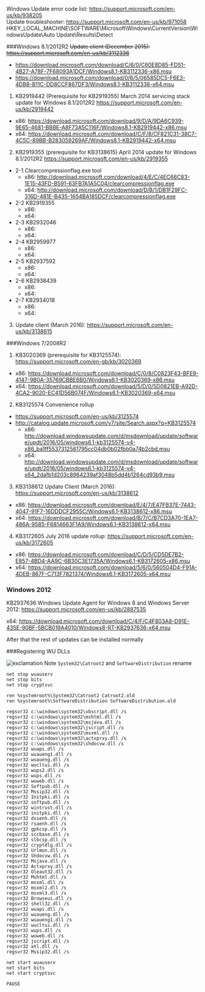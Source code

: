 Windows Update error code list: https://support.microsoft.com/en-us/kb/938205  
Update troubleshooter: https://support.microsoft.com/en-us/kb/971058  
HKEY_LOCAL_MACHINE\SOFTWARE\Microsoft\Windows\CurrentVersion\WindowsUpdate\Auto Update\Results\Detect

###Windows 8.1/2012R2
~~Update client (December 2015): https://support.microsoft.com/en-us/kb/3112336~~
* https://download.microsoft.com/download/C/6/0/C60E8D85-FD51-4B27-A78F-7F68093A1DCF/Windows8.1-KB3112336-x86.msu
* https://download.microsoft.com/download/0/6/5/06585DC5-F6E3-4DB8-B11C-DD8CCF867DF3/Windows8.1-KB3112336-x64.msu


1. KB2919442 (Prerequisite for KB2919355) March 2014 servicing stack update for Windows 8.1/2012R2 https://support.microsoft.com/en-us/kb/2919442
  * x86: https://download.microsoft.com/download/9/D/A/9DA6C939-9E65-4681-BBBE-A8F73A5C116F/Windows8.1-KB2919442-x86.msu
  * x64: https://download.microsoft.com/download/C/F/8/CF821C31-38C7-4C5C-89BB-B283059269AF/Windows8.1-KB2919442-x64.msu
2. KB2919355 (prerequisite for KB3138615) April 2014 update for Windows 8.1/2012R2 https://support.microsoft.com/en-us/kb/2919355
  * 2-1 Clearcompressionflag.exe tool
    * x86: http://download.microsoft.com/download/4/E/C/4EC66C83-1E15-43FD-B591-63FB7A1A5C04/clearcompressionflag.exe
    * x64: http://download.microsoft.com/download/D/B/1/DB1F29FC-316D-481E-B435-1654BA185DCF/clearcompressionflag.exe
  * 2-2 KB2919355
    * x86:
    * x64:
  * 2-3 KB2932046
    * x86:
    * x64:
  * 2-4 KB2959977
    * x86:
    * x64:
  * 2-5 KB2937592
    * x86:
    * x64:
  * 2-6 KB2938439
    * x86:
    * x64:
  * 2-7 KB2934018
    * x86:
    * x64:
3. Update client (March 2016): https://support.microsoft.com/en-us/kb/3138615

###Windows 7/2008R2

1. KB3020369 (prerequisite for KB3125574): https://support.microsoft.com/en-gb/kb/3020369
  * x86: https://download.microsoft.com/download/C/0/8/C0823F43-BFE9-4147-9B0A-35769CBBE6B0/Windows6.1-KB3020369-x86.msu
  * x64: https://download.microsoft.com/download/5/D/0/5D0821EB-A92D-4CA2-9020-EC41D56B074F/Windows6.1-KB3020369-x64.msu
2. KB3125574 Convenience rollup
  * https://support.microsoft.com/en-us/kb/3125574
  * http://catalog.update.microsoft.com/v7/site/Search.aspx?q=KB3125574
    * x86: http://download.windowsupdate.com/d/msdownload/update/software/updt/2016/05/windows6.1-kb3125574-v4-x86_ba1ff5537312561795cc04db0b02fbb0a74b2cbd.msu
    * x64: http://download.windowsupdate.com/d/msdownload/update/software/updt/2016/05/windows6.1-kb3125574-v4-x64_2dafb1d203c8964239af3048b5dd4b1264cd93b9.msu
3. KB3138612 Update Client (March 2016): https://support.microsoft.com/en-us/kb/3138612
  * x86: https://download.microsoft.com/download/E/4/7/E47FB37E-7443-4047-91F7-16DDDCF2955C/Windows6.1-KB3138612-x86.msu
  * x64: https://download.microsoft.com/download/B/7/C/B7CD3A70-1EA7-486A-9585-F6814663F1A9/Windows6.1-KB3138612-x64.msu
4. KB3172605 July 2016 update rollup: https://support.microsoft.com/en-us/kb/3172605
 * x86: https://download.microsoft.com/download/C/D/5/CD5DE7B2-E857-4BD4-AA9C-6B30C3E1735A/Windows6.1-KB3172605-x86.msu
 * x64: https://download.microsoft.com/download/5/6/0/560504D4-F91A-4DEB-867F-C713F7821374/Windows6.1-KB3172605-x64.msu

### Windows 2012

KB2937636 Windows Update Agent for Windows 8 and Windows Server 2012: https://support.microsoft.com/en-us/kb/2887535

x64: https://download.microsoft.com/download/C/4/F/C4F803A8-D91E-435E-90BF-5BCB019A4010/Windows8-RT-KB2937636-x64.msu

After that the rest of updates can be installed normally

###Registering WU DLLs

![exclamation](https://github.com/cheretbe/notes/blob/master/images/warning_16.png) Note `System32\Catroot2` and `SoftwareDistribution` rename
```
net stop wuauserv
net stop bits
net stop cryptsvc

ren %systemroot%\System32\Catroot2 Catroot2.old
ren %systemroot%\SoftwareDistribution SoftwareDistribution.old

regsvr32 c:\windows\system32\vbscript.dll /s
regsvr32 c:\windows\system32\mshtml.dll /s
regsvr32 c:\windows\system32\msjava.dll /s
regsvr32 c:\windows\system32\jscript.dll /s
regsvr32 c:\windows\system32\msxml.dll /s
regsvr32 c:\windows\system32\actxprxy.dll /s
regsvr32 c:\windows\system32\shdocvw.dll /s
regsvr32 wuapi.dll /s
regsvr32 wuaueng1.dll /s
regsvr32 wuaueng.dll /s
regsvr32 wucltui.dll /s
regsvr32 wups2.dll /s
regsvr32 wups.dll /s
regsvr32 wuweb.dll /s
regsvr32 Softpub.dll /s
regsvr32 Mssip32.dll /s
regsvr32 Initpki.dll /s
regsvr32 softpub.dll /s
regsvr32 wintrust.dll /s
regsvr32 initpki.dll /s
regsvr32 dssenh.dll /s
regsvr32 rsaenh.dll /s
regsvr32 gpkcsp.dll /s
regsvr32 sccbase.dll /s
regsvr32 slbcsp.dll /s
regsvr32 cryptdlg.dll /s
regsvr32 Urlmon.dll /s
regsvr32 Shdocvw.dll /s
regsvr32 Msjava.dll /s
regsvr32 Actxprxy.dll /s
regsvr32 Oleaut32.dll /s
regsvr32 Mshtml.dll /s
regsvr32 msxml.dll /s
regsvr32 msxml2.dll /s
regsvr32 msxml3.dll /s
regsvr32 Browseui.dll /s
regsvr32 shell32.dll /s
regsvr32 wuapi.dll /s
regsvr32 wuaueng.dll /s
regsvr32 wuaueng1.dll /s
regsvr32 wucltui.dll /s
regsvr32 wups.dll /s
regsvr32 wuweb.dll /s
regsvr32 jscript.dll /s
regsvr32 atl.dll /s
regsvr32 Mssip32.dll /s

net start wuauserv
net start bits
net start cryptsvc

PAUSE
```
